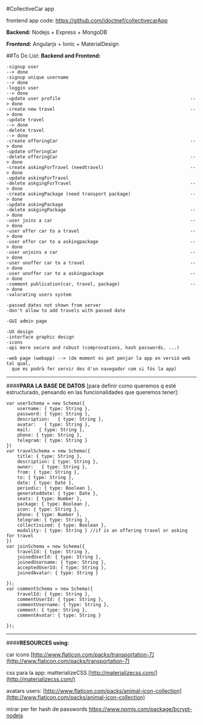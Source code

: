 #CollectiveCar app

frontend app code: https://github.com/idoctnef/collectivecarApp

**Backend:**
    Nodejs + Express + MongoDB

**Frontend:**
    Angularjs + Ionic + MaterialDesign




##To Do List:
**Backend and Frontend:**
```
-signup user	                                                  		--> done
-signup unique username                               		          --> done
-loggin user	                                                  		--> done
-update user profile                                              	--> done
-create new travel	                                               	--> done
-update travel		                                                 	--> done
-delete travel		                                                 	--> done
-create offeringCar                                                	--> done
-update offeringCar
-delete offeringCar                                                 --> done
-create askingForTravel (needtravel)                                --> done
-update askingForTravel
-delete askgingForTravel                                            --> done
-create askingPackage (need transport package)                      --> done
-update askingPackage
-delete askgingPackage                                              --> done
-user joins a car                                                   --> done
-user offer car to a travel                                         --> done
-user offer car to a askingpackage                                  --> done
-user unjoins a car                                                 --> done
-user unoffer car to a travel                                       --> done
-user unoffer car to a askingpackage                                --> done
-comment publication(car, travel, package)                          --> done
-valorating users system

-passed dates not shown from server
-don't allow to add travels with passed date

-GUI admin page

-UX design
-interface graphic design
-icons
-api more secure and robust (comprovations, hash passwords, ...)

-web page (webapp) --> (de moment es pot penjar la app en versió web tal qual,
  que es podrà fer servir des d'un navegador com si fós la app)
```


--------------------
####**PARA LA BASE DE DATOS** [para definir como queremos q esté estructurado, pensando en las funcionalidades que queremos tener]:


```
var userSchema = new Schema({
    username: { type: String },
    password: { type: String },
    description:   { type: String },
    avatar:   { type: String },
    mail:   { type: String },
    phone: { type: String },
    telegram: { type: String }
})
var travelSchema = new Schema({
    title: { type: String },
    description: { type: String },
    owner:   { type: String },
    from: { type: String },
    to: { type: String },
    date: { type: Date },
    periodic: { type: Boolean },
    generateddate: { type: Date },
    seats: { type: Number },
    package: { type: Boolean },
    icon: { type: String },
    phone: { type: Number },
    telegram: { type: String },
    collectivized: { type: Boolean },
    modality: { type: String } //if is an offering travel or asking for travel
})
var joinSchema = new Schema({
    travelId: { type: String },
    joinedUserId: { type: String },
    joinedUsername: { type: String },
    acceptedUserId: { type: String },
    joinedAvatar: { type: String }

});
var commentSchema = new Schema({
    travelId: { type: String },
    commentUserId: { type: String },
    commentUsername: { type: String },
    comment: { type: String },
    commentAvatar: { type: String }

});
```
--------------------


####**RESOURCES using**:

car icons [http://www.flaticon.com/packs/transportation-7](http://www.flaticon.com/packs/transportation-7)

css para la app: matterializeCSS [http://materializecss.com/](http://materializecss.com/)

avatars users: [http://www.flaticon.com/packs/animal-icon-collection](http://www.flaticon.com/packs/animal-icon-collection)





mirar per fer hash de passwords https://www.npmjs.com/package/bcrypt-nodejs
